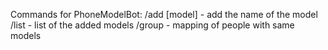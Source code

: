 Commands for PhoneModelBot:
/add [model] - add the name of the model
/list - list of the added models
/group - mapping of people with same models
